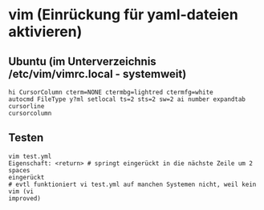 # vim (Einrückung für yaml-dateien aktivieren)

## Ubuntu (im Unterverzeichnis /etc/vim/vimrc.local - systemweit)

```
hi CursorColumn cterm=NONE ctermbg=lightred ctermfg=white
autocmd FileType y?ml setlocal ts=2 sts=2 sw=2 ai number expandtab cursorline
cursorcolumn
```

## Testen

```
vim test.yml
Eigenschaft: <return> # springt eingerückt in die nächste Zeile um 2 spaces
eingerückt
# evtl funktioniert vi test.yml auf manchen Systemen nicht, weil kein vim (vi
improved) 
```
